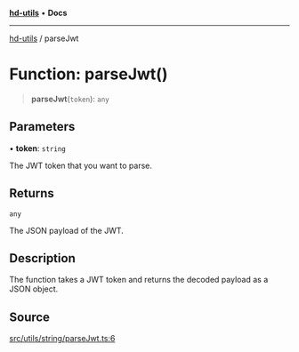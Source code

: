 [**hd-utils**](../README.md) • **Docs**

***

[hd-utils](../globals.md) / parseJwt

# Function: parseJwt()

> **parseJwt**(`token`): `any`

## Parameters

• **token**: `string`

The JWT token that you want to parse.

## Returns

`any`

The JSON payload of the JWT.

## Description

The function takes a JWT token and returns the decoded payload as a JSON object.

## Source

[src/utils/string/parseJwt.ts:6](https://github.com/AhmadHddad/h-utils/blob/f7bb9ae71f981ffef49079271b9540862594b7e6/src/utils/string/parseJwt.ts#L6)
